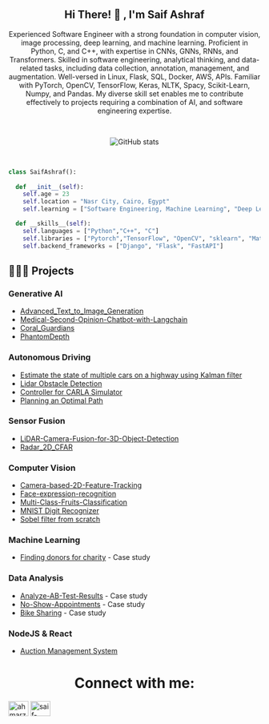<div align="center">
<p>
<h2>Hi There! 👋 , I'm Saif Ashraf</h2>
Experienced Software Engineer with a strong foundation in computer vision, image processing, deep learning, and machine learning. Proficient in Python, C, and C++, with expertise in CNNs, GNNs, RNNs, and Transformers. Skilled in software engineering, analytical thinking, and data-related tasks, including data collection, annotation, management, and augmentation. Well-versed in Linux, Flask, SQL, Docker, AWS, APIs. Familiar with PyTorch, OpenCV, TensorFlow, Keras, NLTK, Spacy, Scikit-Learn, Numpy, and Pandas. My diverse skill set enables me to contribute effectively to projects requiring a combination of AI, and software engineering expertise.<br \>  
</p>

<br />

![GitHub stats](https://github-readme-stats.vercel.app/api?username=saif-ashraf99&count_private=true&show_icons=true&theme=ayu-mirage&hide_title=true)

<br />

</div>

```python
class SaifAshraf():
    
  def __init__(self):
    self.age = 23
    self.location = "Nasr City, Cairo, Egypt"
    self.learning = ["Software Engineering, Machine Learning", "Deep Learning", "Computer Vision", "Sensor Fusion", "Autonomous Driving"]

  def __skills__(self):
    self.languages = ["Python","C++", "C"]
    self.libraries = ["Pytorch","TensorFlow", "OpenCV", "sklearn", "Matplotlib"]
    self.backend_frameworks = ["Django", "Flask", "FastAPI"]
```

## 👨🏻‍💻 Projects

### Generative AI
- [Advanced_Text_to_Image_Generation](https://github.com/saif-ashraf99/Advanced_Text_to_Image_Generation)
- [Medical-Second-Opinion-Chatbot-with-Langchain](https://github.com/saif-ashraf99/Medical-Second-Opinion-Chatbot-with-Langchain)
- [Coral_Guardians](https://github.com/saif-ashraf99/Coral_Guardians)
- [PhantomDepth]([Coral_Guardians](https://github.com/saif-ashraf99/PhantomDepth))
### Autonomous Driving
- [Estimate the state of multiple cars on a highway using Kalman filter](https://github.com/saif-ashraf99/Unscented-Kalman-Filter)
- [Lidar Obstacle Detection](https://github.com/saif-ashraf99/Lidar-Obstacle-Detection)
- [Controller for CARLA Simulator](https://github.com/saif-ashraf99/Controller-for-CARLA-simulator)
- [Planning an Optimal Path](https://github.com/saif-ashraf99/Planning_an_Optimal_Path)
### Sensor Fusion
- [LiDAR-Camera-Fusion-for-3D-Object-Detection](https://github.com/saif-ashraf99/LiDAR-Camera-Fusion-for-3D-Object-Detection)
- [Radar_2D_CFAR](https://github.com/saif-ashraf99/Radar_2D_CFAR)
### Computer Vision 
- [Camera-based-2D-Feature-Tracking](https://github.com/saif-ashraf99/Camera-based-2D-Feature-Tracking)
- [Face-expression-recognition](https://github.com/saif-ashraf99/Face-expression-recognition)
- [Multi-Class-Fruits-Classification](https://github.com/saif-ashraf99/Multi-Class-Fruits-Classification)
- [MNIST Digit Recognizer](https://github.com/saif-ashraf99/Digit-Recognizer)
- [Sobel filter from scratch](https://github.com/saif-ashraf99/Sobel-Filter-From-Scratch)
### Machine Learning 
- [Finding donors for charity](https://github.com/saif-ashraf99/Charity-ML) - Case study
### Data Analysis
- [Analyze-AB-Test-Results](https://github.com/saif-ashraf99/Analyze-AB-Test-Results) - Case study
- [No-Show-Appointments](https://github.com/saif-ashraf99/No-Show-Appointments) - Case study
- [Bike Sharing](https://github.com/saif-ashraf99/Bike-sharing) - Case study
### NodeJS & React
- [Auction Management System](https://github.com/saif-ashraf99/Online-AMS-System)
<div align="center">

# Connect with me:
<p align="left">
<a href="https://linkedin.com/in/saif-ashraf99" target="blank"><img align="center" src="https://raw.githubusercontent.com/rahuldkjain/github-profile-readme-generator/master/src/images/icons/Social/linked-in-alt.svg" alt="ahmarzaidi" height="30" width="40" /></a>
<a href="https://www.leetcode.com/saif_ashraf99" target="blank"><img align="center" src="https://raw.githubusercontent.com/rahuldkjain/github-profile-readme-generator/master/src/images/icons/Social/leet-code.svg" alt="saif-ashraf99" height="30" width="40" /></a>
</p>
</div>
